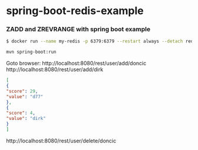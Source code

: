 # spring-boot-redis-example

### ZADD and ZREVRANGE with spring boot example 

```bash
$ docker run --name my-redis -p 6379:6379 --restart always --detach redis
```

```bash
mvn spring-boot:run
```
Goto browser:
http://localhost:8080/rest/user/add/doncic
http://localhost:8080/rest/user/add/dirk

```json
[
{
"score": 29,
"value": "d77"
},
{
"score": 4,
"value": "dirk"
}
]
```

http://localhost:8080/rest/user/delete/doncic